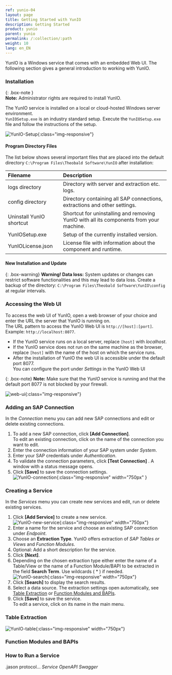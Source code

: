 ```yaml
---
ref: yunio-04
layout: page
title: Getting Started with YunIO
description: Getting Started
product: yunio
parent: yunio
permalink: /:collection/:path
weight: 10
lang: en_EN
---
```


YunIO is a Windows service that comes with an embedded Web UI.
The following section gives a general introduction to working with YunIO. 

### Installation

{: .box-note }																   
**Note:** Administrator rights are required to install YunIO.

The YunIO service is installed on a local or cloud-hosted Windows server environment. <br>
`YunIOSetup.exe` is an industry standard setup. 
Execute the `YunIOSetup.exe` file and follow the instructions of the setup.

![YunIO-Setup](/img/content/yunio/yunio-setup.png){:class="img-responsive"}

#### Program Directory Files
The list below shows several important files that are placed into the default directory `C:\Program Files\Theobald Software\YunIO` after installation:

|Filename | Description |
|:----|:---|
| logs directory| Directory with server and extraction etc. logs.|
| config directory | Directory containing all SAP connections, extractions and other settings.|
| Uninstall YunIO shortcut| Shortcut for uninstalling and removing YunIO with all its components from your machine. |
| YunIOSetup.exe| Setup of the currently installed version.|
| YunIOLicense.json | License file with information about the component and runtime. |


#### New Installation and Update																																										   

{: .box-warning}
**Warning! Data loss:**
System updates or changes can restrict software functionalities and this may lead to data loss. 
Create a backup of the directory: `C:\Program Files\Theobald Software\YunIO\config` at regular intervals.


### Accessing the Web UI

To access the web UI of YunIO, open a web browser of your choice and enter the URL the server that YunIO is running on.<br>
The URL pattern to access the YunIO Web UI is `http://[host]:[port]`. Example: `http://localhost:8077`.<br>
- If the YunIO service runs on a local server, replace `[host]` with *localhost*.
- If the YunIO service does not run on the same machine as the browser, replace `[host]` with the name of the host on which the service runs.
- After the installation of YunIO the web UI is accessible under the default port 8077. <br>
You can configure the port under *Settings* in the YunIO Web UI

{: .box-note}
**Note:** Make sure that the *YunIO* service is running and that the default port 8077 is not blocked by your firewall.

![web-ui](/img/content/yunio/web-ui.png){:class="img-responsive"}


### Adding an SAP Connection

In the *Connection* menu you can add new SAP connections and edit or delete existing connections.

1. To add a new SAP connection, click **[Add Connection]**.<br>
To edit an existing connection, click on the name of the connection you want to edit.
2. Enter the connection information of your SAP system under *System*.
3. Enter your SAP credentials under *Authentication*.
4. To validate the connection parameters, click **[Test Connection]** . A window with a status message opens.
5. Click **[Save]** to save the connection settings. <br>
![YunIO-connection](/img/content/yunio/yunio-connections.png){:class="img-responsive" width="750px" }


### Creating a Service

In the *Services* menu you can create new services and edit, run or delete existing services.

1. Click **[Add Service]** to create a new service.<br>
![YunIO-new-service](/img/content/yunio/create-table.png){:class="img-responsive" width="750px"}
2. Enter a name for the service and choose an existing SAP connection under *Endpoint*.
3. Choose an **Extraction Type**. YunIO offers extraction of *SAP Tables or Views* and *Function Modules*. 
4. Optional: Add a short description for the service.
5. Click **[Next]**.
6. Depending on the chosen extraction type either enter the name of a Table/View or the name of a Function Module/BAPI to be extracted in the field **Search Term**. 
Use wildcards ( * ) if needed.<br>
![YunIO-search](/img/content/yunio/search-table.png){:class="img-responsive" width="750px"}
7. Click **[Search]** to display the search results. 
8. Select a data source. The extraction settings open automatically, see [Table Extraction](#table-extraction) or [Function Modules and BAPIs](#function-modules-and-bapis).
9. Click **[Save]** to save the service. <br>
To edit a service, click on its name in the main menu.

### Table Extraction


![YunIO-table](/img/content/yunio/table-settings.png){:class="img-responsive" width="750px"}


### Function Modules and BAPIs

### How to Run a Service

.jason protocol...
*Service*
*OpenAPI*
*Swagger*

